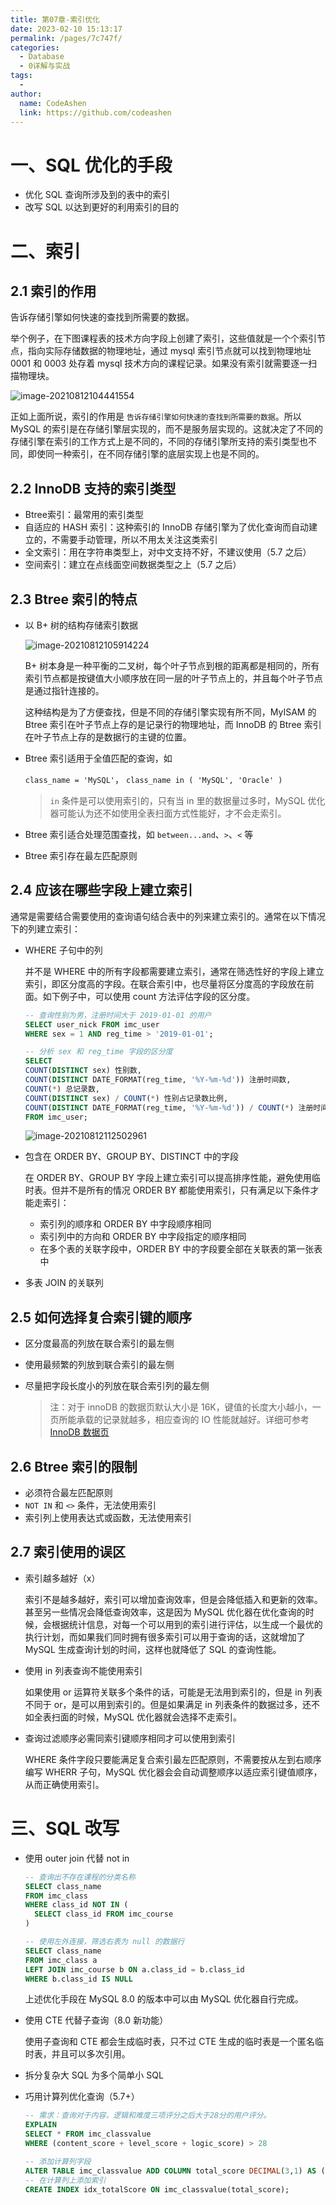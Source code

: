 ```yaml
---
title: 第07章-索引优化
date: 2023-02-10 15:13:17
permalink: /pages/7c747f/
categories:
  - Database
  - 0详解与实战
tags:
  - 
author: 
  name: CodeAshen
  link: https://github.com/codeashen
---
```

# 一、SQL 优化的手段

- 优化 SQL 查询所涉及到的表中的索引
- 改写 SQL 以达到更好的利用索引的目的

# 二、索引

## 2.1 索引的作用

告诉存储引擎如何快速的查找到所需要的数据。

举个例子，在下图课程表的技术方向字段上创建了索引，这些值就是一个个索引节点，指向实际存储数据的物理地址，通过 mysql 索引节点就可以找到物理地址 0001 和 0003 处存着 mysql 技术方向的课程记录。如果没有索引就需要逐一扫描物理块。

![image-20210812104441554](https://z3.ax1x.com/2021/08/12/fdOyNR.png)

正如上面所说，索引的作用是 `告诉存储引擎如何快速的查找到所需要的数据`。所以 MySQL 的索引是在存储引擎层实现的，而不是服务层实现的。这就决定了不同的存储引擎在索引的工作方式上是不同的，不同的存储引擎所支持的索引类型也不同，即使同一种索引，在不同存储引擎的底层实现上也是不同的。

## 2.2 InnoDB 支持的索引类型

- Btree索引：最常用的索引类型
- 自适应的 HASH 索引：这种索引的 InnoDB 存储引擎为了优化查询而自动建立的，不需要手动管理，所以不用太关注这类索引
- 全文索引：用在字符串类型上，对中文支持不好，不建议使用（5.7 之后）
- 空间索引：建立在点线面空间数据类型之上（5.7 之后）

## 2.3 Btree 索引的特点

- 以 B+ 树的结构存储索引数据

  ![image-20210812105914224](https://z3.ax1x.com/2021/08/12/fdIrKs.png)

  B+ 树本身是一种平衡的二叉树，每个叶子节点到根的距离都是相同的，所有索引节点都是按键值大小顺序放在同一层的叶子节点上的，并且每个叶子节点是通过指针连接的。

  这种结构是为了方便查找，但是不同的存储引擎实现有所不同，MyISAM 的 Btree 索引在叶子节点上存的是记录行的物理地址，而 InnoDB 的 Btree 索引在叶子节点上存的是数据行的主键的位置。

- Btree 索引适用于全值匹配的查询，如 

  `class_name = 'MySQL'`， `class_name in ( 'MySQL', 'Oracle' )`

  > `in` 条件是可以使用索引的，只有当 in 里的数据量过多时，MySQL 优化器可能认为还不如使用全表扫面方式性能好，才不会走索引。

- Btree 索引适合处理范围查找，如 `between...and`、`>`、`<` 等

- Btree 索引存在最左匹配原则

## 2.4 应该在哪些字段上建立索引

通常是需要结合需要使用的查询语句结合表中的列来建立索引的。通常在以下情况下的列建立索引：

- WHERE 子句中的列

  并不是 WHERE 中的所有字段都需要建立索引，通常在筛选性好的字段上建立索引，即区分度高的字段。在联合索引中，也尽量将区分度高的字段放在前面。如下例子中，可以使用 count 方法评估字段的区分度。

  ```sql
  -- 查询性别为男，注册时间大于 2019-01-01 的用户
  SELECT user_nick FROM imc_user
  WHERE sex = 1 AND reg_time > '2019-01-01';
  
  -- 分析 sex 和 reg_time 字段的区分度
  SELECT 
  COUNT(DISTINCT sex) 性别数,
  COUNT(DISTINCT DATE_FORMAT(reg_time, '%Y-%m-%d')) 注册时间数,
  COUNT(*) 总记录数,
  COUNT(DISTINCT sex) / COUNT(*) 性别占记录数比例,
  COUNT(DISTINCT DATE_FORMAT(reg_time, '%Y-%m-%d')) / COUNT(*) 注册时间占记录数比例
  FROM imc_user;
  ```

  ![image-20210812112502961](https://z3.ax1x.com/2021/08/12/fdO641.png)

- 包含在 ORDER BY、GROUP BY、DISTINCT 中的字段

  在 ORDER BY、GROUP BY 字段上建立索引可以提高排序性能，避免使用临时表。但并不是所有的情况 ORDER BY 都能使用索引，只有满足以下条件才能走索引：

  - 索引列的顺序和 ORDER BY 中字段顺序相同
  - 索引列中的方向和 ORDER BY 中字段指定的顺序相同
  - 在多个表的关联字段中，ORDER BY 中的字段要全部在关联表的第一张表中

- 多表 JOIN 的关联列

## 2.5 如何选择复合索引键的顺序

- 区分度最高的列放在联合索引的最左侧

- 使用最频繁的列放到联合索引的最左侧

- 尽量把字段长度小的列放在联合索引列的最左侧

  > 注：对于 innoDB 的数据页默认大小是 16K，键值的长度大小越小，一页所能承载的记录就越多，相应查询的 IO 性能就越好。详细可参考 [InnoDB 数据页](https://blog.csdn.net/star_xing123/article/details/107380438)

## 2.6 Btree 索引的限制

- 必须符合最左匹配原则
- `NOT IN` 和 `<>` 条件，无法使用索引
- 索引列上使用表达式或函数，无法使用索引

## 2.7 索引使用的误区

- 索引越多越好（x）

  索引不是越多越好，索引可以增加查询效率，但是会降低插入和更新的效率。甚至另一些情况会降低查询效率，这是因为 MySQL 优化器在优化查询的时候，会根据统计信息，对每一个可以用到的索引进行评估，以生成一个最优的执行计划，而如果我们同时拥有很多索引可以用于查询的话，这就增加了 MySQL 生成查询计划的时间，这样也就降低了 SQL 的查询性能。

- 使用 in 列表查询不能使用索引

  如果使用 or 运算符关联多个条件的话，可能是无法用到索引的，但是 in 列表不同于 or，是可以用到索引的。但是如果满足 in 列表条件的数据过多，还不如全表扫面的时候，MySQL 优化器就会选择不走索引。

- 查询过滤顺序必需同索引键顺序相同才可以使用到索引

  WHERE 条件字段只要能满足复合索引最左匹配原则，不需要按从左到右顺序编写 WHERR 子句，MySQL 优化器会会自动调整顺序以适应索引键值顺序，从而正确使用索引。

# 三、SQL 改写

- 使用 outer join 代替 not in

  ```sql
  -- 查询出不存在课程的分类名称
  SELECT class_name
  FROM imc_class
  WHERE class_id NOT IN (
  	SELECT class_id FROM imc_course
  )
  
  -- 使用左外连接，筛选右表为 null 的数据行
  SELECT class_name
  FROM imc_class a
  LEFT JOIN imc_course b ON a.class_id = b.class_id
  WHERE b.class_id IS NULL 
  ```

  上述优化手段在 MySQL 8.0 的版本中可以由 MySQL 优化器自行完成。

- 使用 CTE 代替子查询（8.0 新功能）

  使用子查询和 CTE 都会生成临时表，只不过 CTE 生成的临时表是一个匿名临时表，并且可以多次引用。

- 拆分复杂大 SQL 为多个简单小 SQL

- 巧用计算列优化查询（5.7+）

  ```sql
  -- 需求：查询对于内容，逻辑和难度三项评分之后大于28分的用户评分。
  EXPLAIN 
  SELECT * FROM imc_classvalue 
  WHERE (content_score + level_score + logic_score) > 28
  
  -- 添加计算列字段
  ALTER TABLE imc_classvalue ADD COLUMN total_score DECIMAL(3,1) AS (content_score + level_score + logic_score);
  -- 在计算列上添加索引
  CREATE INDEX idx_totalScore ON imc_classvalue(total_score);
  ```

  







 



























